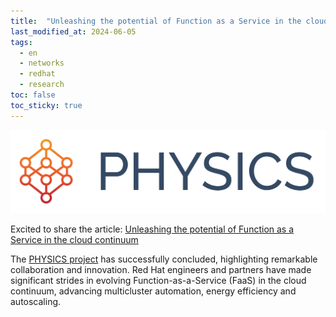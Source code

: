 ```yaml
---
title:  "Unleashing the potential of Function as a Service in the cloud continuum"
last_modified_at: 2024-06-05
tags:
  - en
  - networks
  - redhat
  - research
toc: false
toc_sticky: true
---
```


[![](/assets/images/posts/2022-09-20-physics-ga4/1.png)](/physics)

Excited to share the article: [Unleashing the potential of Function as a Service in the cloud continuum](https://research.redhat.com/blog/article/unleashing-the-potential-of-function-as-a-service-in-the-cloud-continuum/)

The [PHYSICS project](/physics) has successfully concluded, highlighting remarkable collaboration and innovation. Red Hat engineers and partners have made significant strides in evolving Function-as-a-Service (FaaS) in the cloud continuum, advancing multicluster automation, energy efficiency and autoscaling.